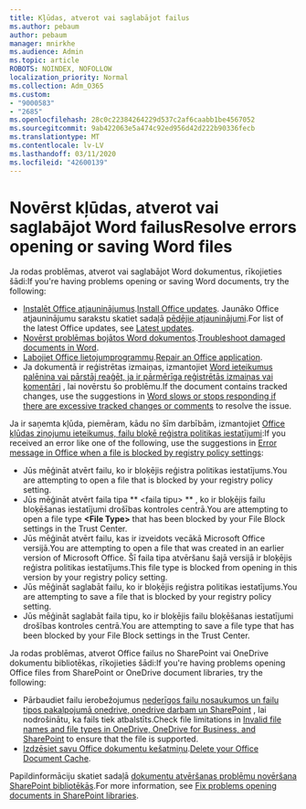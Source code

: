 ```yaml
---
title: Kļūdas, atverot vai saglabājot failus
ms.author: pebaum
author: pebaum
manager: mnirkhe
ms.audience: Admin
ms.topic: article
ROBOTS: NOINDEX, NOFOLLOW
localization_priority: Normal
ms.collection: Adm_O365
ms.custom:
- "9000583"
- "2685"
ms.openlocfilehash: 28c0c22384264229d537c2af6caabb1be4567052
ms.sourcegitcommit: 9ab422063e5a474c92ed956d42d222b90336fecb
ms.translationtype: MT
ms.contentlocale: lv-LV
ms.lasthandoff: 03/11/2020
ms.locfileid: "42600139"
---
```

# <a name="resolve-errors-opening-or-saving-word-files"></a><span data-ttu-id="4b335-102">Novērst kļūdas, atverot vai saglabājot Word failus</span><span class="sxs-lookup"><span data-stu-id="4b335-102">Resolve errors opening or saving Word files</span></span>

<span data-ttu-id="4b335-103">Ja rodas problēmas, atverot vai saglabājot Word dokumentus, rīkojieties šādi:</span><span class="sxs-lookup"><span data-stu-id="4b335-103">If you're having problems opening or saving Word documents, try the following:</span></span>

- <span data-ttu-id="4b335-104">[Instalēt Office atjauninājumus](https://support.office.com/article/2ab296f3-7f03-43a2-8e50-46de917611c5).</span><span class="sxs-lookup"><span data-stu-id="4b335-104">[Install Office updates](https://support.office.com/article/2ab296f3-7f03-43a2-8e50-46de917611c5).</span></span> <span data-ttu-id="4b335-105">Jaunāko Office atjauninājumu sarakstu skatiet sadaļā [pēdējie atjauninājumi](https://docs.microsoft.com/officeupdates/office-updates-msi).</span><span class="sxs-lookup"><span data-stu-id="4b335-105">For list of the latest Office updates, see [Latest updates](https://docs.microsoft.com/officeupdates/office-updates-msi).</span></span>
- <span data-ttu-id="4b335-106">[Novērst problēmas bojātos Word dokumentos](https://docs.microsoft.com/office/troubleshoot/word/damaged-documents-in-word).</span><span class="sxs-lookup"><span data-stu-id="4b335-106">[Troubleshoot damaged documents in Word](https://docs.microsoft.com/office/troubleshoot/word/damaged-documents-in-word).</span></span>
- <span data-ttu-id="4b335-107">[Labojiet Office lietojumprogrammu](https://support.office.com/Article/Repair-an-Office-application-7821d4b6-7c1d-4205-aa0e-a6b40c5bb88b).</span><span class="sxs-lookup"><span data-stu-id="4b335-107">[Repair an Office application](https://support.office.com/Article/Repair-an-Office-application-7821d4b6-7c1d-4205-aa0e-a6b40c5bb88b).</span></span>
- <span data-ttu-id="4b335-108">Ja dokumentā ir reģistrētas izmaiņas, izmantojiet [Word ieteikumus palēnina vai pārstāj reaģēt, ja ir pārmērīga reģistrētās izmaiņas vai komentāri](https://docs.microsoft.com/office/troubleshoot/word/word-stops-responding) , lai novērstu šo problēmu.</span><span class="sxs-lookup"><span data-stu-id="4b335-108">If the document contains tracked changes, use the suggestions in [Word slows or stops responding if there are excessive tracked changes or comments](https://docs.microsoft.com/office/troubleshoot/word/word-stops-responding) to resolve the issue.</span></span>

<span data-ttu-id="4b335-109">Ja ir saņemta kļūda, piemēram, kādu no šīm darbībām, izmantojiet [Office kļūdas ziņojumu ieteikumus, failu bloķē reģistra politikas iestatījumi](https://docs.microsoft.com/office/troubleshoot/settings/file-blocked-in-office):</span><span class="sxs-lookup"><span data-stu-id="4b335-109">If you received an error like one of the following, use the suggestions in [Error message in Office when a file is blocked by registry policy settings](https://docs.microsoft.com/office/troubleshoot/settings/file-blocked-in-office):</span></span>

- <span data-ttu-id="4b335-110">Jūs mēģināt atvērt failu, ko ir bloķējis reģistra politikas iestatījums.</span><span class="sxs-lookup"><span data-stu-id="4b335-110">You are attempting to open a file that is blocked by your registry policy setting.</span></span>
- <span data-ttu-id="4b335-111">Jūs mēģināt atvērt faila tipa \*\* \<faila tipu\> \*\* , ko ir bloķējis failu bloķēšanas iestatījumi drošības kontroles centrā.</span><span class="sxs-lookup"><span data-stu-id="4b335-111">You are attempting to open a file type **\<File Type\>** that has been blocked by your File Block settings in the Trust Center.</span></span>
- <span data-ttu-id="4b335-112">Jūs mēģināt atvērt failu, kas ir izveidots vecākā Microsoft Office versijā.</span><span class="sxs-lookup"><span data-stu-id="4b335-112">You are attempting to open a file that was created in an earlier version of Microsoft Office.</span></span> <span data-ttu-id="4b335-113">Šī faila tipa atvēršanu šajā versijā ir bloķējis reģistra politikas iestatījums.</span><span class="sxs-lookup"><span data-stu-id="4b335-113">This file type is blocked from opening in this version by your registry policy setting.</span></span>
- <span data-ttu-id="4b335-114">Jūs mēģināt saglabāt failu, ko ir bloķējis reģistra politikas iestatījums.</span><span class="sxs-lookup"><span data-stu-id="4b335-114">You are attempting to save a file that is blocked by your registry policy setting.</span></span>
- <span data-ttu-id="4b335-115">Jūs mēģināt saglabāt faila tipu, ko ir bloķējis failu bloķēšanas iestatījumi drošības kontroles centrā.</span><span class="sxs-lookup"><span data-stu-id="4b335-115">You are attempting to save a file type that has been blocked by your File Block settings in the Trust Center.</span></span>

<span data-ttu-id="4b335-116">Ja rodas problēmas, atverot Office failus no SharePoint vai OneDrive dokumentu bibliotēkas, rīkojieties šādi:</span><span class="sxs-lookup"><span data-stu-id="4b335-116">If you're having problems opening Office files from SharePoint or OneDrive document libraries, try the following:</span></span>

- <span data-ttu-id="4b335-117">Pārbaudiet failu ierobežojumus [nederīgos failu nosaukumos un failu tipos pakalpojumā onedrive, onedrive darbam un SharePoint](https://support.office.com/article/64883a5d-228e-48f5-b3d2-eb39e07630fa) , lai nodrošinātu, ka fails tiek atbalstīts.</span><span class="sxs-lookup"><span data-stu-id="4b335-117">Check file limitations in [Invalid file names and file types in OneDrive, OneDrive for Business, and SharePoint](https://support.office.com/article/64883a5d-228e-48f5-b3d2-eb39e07630fa) to ensure that the file is supported.</span></span> 
- <span data-ttu-id="4b335-118">[Izdzēsiet savu Office dokumentu kešatmiņu](https://support.office.com/article/b1d3765e-d71b-4bb8-99ca-acd22c42995d
).</span><span class="sxs-lookup"><span data-stu-id="4b335-118">[Delete your Office Document Cache](https://support.office.com/article/b1d3765e-d71b-4bb8-99ca-acd22c42995d
).</span></span> 

<span data-ttu-id="4b335-119">Papildinformāciju skatiet sadaļā [dokumentu atvēršanas problēmu novēršana SharePoint bibliotēkās](https://support.office.com/article/31329fa1-4ad0-47fc-95d8-bb0c5b12a536).</span><span class="sxs-lookup"><span data-stu-id="4b335-119">For more information, see [Fix problems opening documents in SharePoint libraries](https://support.office.com/article/31329fa1-4ad0-47fc-95d8-bb0c5b12a536).</span></span>